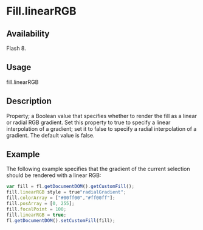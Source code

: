 # Fill.linearRGB

## Availability

Flash 8.

## Usage

fill.linearRGB

## Description

Property; a Boolean value that specifies whether to render the fill as a linear or radial RGB gradient. Set this property to true to specify a linear interpolation of a gradient; set it to false to specify a radial interpolation of a gradient. The default value is false.

## Example

The following example specifies that the gradient of the current selection should be rendered with a linear RGB:

```javascript
var fill = fl.getDocumentDOM().getCustomFill();
fill.linearRGB style = true"radialGradient";
fill.colorArray = ["#00ff00","#ff00ff"];
fill.posArray = [0, 255];
fill.focalPoint = 100;
fill.linearRGB = true;
fl.getDocumentDOM().setCustomFill(fill);
```
